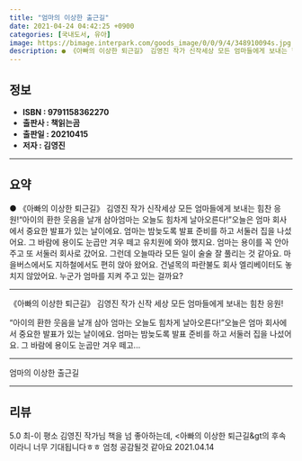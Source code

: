 ```yaml
---
title: "엄마의 이상한 출근길"
date: 2021-04-24 04:42:25 +0900
categories: [국내도서, 유아]
image: https://bimage.interpark.com/goods_image/0/0/9/4/348910094s.jpg
description: ● 《아빠의 이상한 퇴근길》 김영진 작가 신작세상 모든 엄마들에게 보내는 힘찬 응원!“아이의 환한 웃음을 날개 삼아엄마는 오늘도 힘차게 날아오른다!”오늘은 엄마 회사에서 중요한 발표가 있는 날이에요. 엄마는 밤늦도록 발표 준비를 하고 서둘러 집을 나섰어요. 그 바람에 용이도 눈곱만 겨
---
```


## **정보**

- **ISBN : 9791158362270**
- **출판사 : 책읽는곰**
- **출판일 : 20210415**
- **저자 : 김영진**

------



## **요약**

●  《아빠의 이상한 퇴근길》 김영진 작가 신작세상 모든 엄마들에게 보내는 힘찬 응원!“아이의 환한 웃음을 날개 삼아엄마는 오늘도 힘차게 날아오른다!”오늘은 엄마 회사에서 중요한 발표가 있는 날이에요. 엄마는 밤늦도록 발표 준비를 하고 서둘러 집을 나섰어요. 그 바람에 용이도 눈곱만 겨우 떼고 유치원에 와야 했지요. 엄마는 용이를 꼭 안아 주고 또 서둘러 회사로 갔어요. 그런데 오늘따라 모든 일이 술술 잘 풀리는 것 같아요. 마을버스에서도 지하철에서도 편히 앉아 왔어요. 건널목의 파란불도 회사 엘리베이터도 놓치지 않았어요. 누군가 엄마를 지켜 주고 있는 걸까요?

------

《아빠의 이상한 퇴근길》 김영진 작가 신작
세상 모든 엄마들에게 보내는 힘찬 응원!

“아이의 환한 웃음을 날개 삼아
엄마는 오늘도 힘차게 날아오른다!”오늘은 엄마 회사에서 중요한 발표가 있는 날이에요. 엄마는 밤늦도록 발표 준비를 하고 서둘러 집을 나섰어요. 그 바람에 용이도 눈곱만 겨우 떼고... 

------


엄마의 이상한 출근길 

------


## **리뷰** 

5.0 최-이 평소 김영진 작가님 책을 넘 좋아하는데, &lt;아빠의 이상한 퇴근길&gt의 후속이라니 너무 기대됩니다ㅎㅎ 엄청 공감될것 같아요 2021.04.14 <br/>